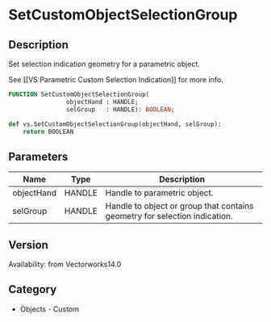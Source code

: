 # SetCustomObjectSelectionGroup

## Description
Set selection indication geometry for a parametric object.

See [[VS:Parametric Custom Selection Indication]] for more info.

```pascal
FUNCTION SetCustomObjectSelectionGroup(
				objectHand : HANDLE;
				selGroup   : HANDLE): BOOLEAN;
```

```python
def vs.SetCustomObjectSelectionGroup(objectHand, selGroup):
    return BOOLEAN
```

## Parameters
|Name|Type|Description|
|---|---|---|
|objectHand|HANDLE|Handle to parametric object.|
|selGroup|HANDLE|Handle to object or group that contains geometry for selection indication.|

## Version
Availability: from Vectorworks14.0

## Category
* Objects - Custom

